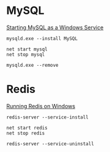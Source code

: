 # MySQL

[Starting MySQL as a Windows Service](https://dev.mysql.com/doc/refman/8.0/en/windows-start-service.html)

	mysqld.exe --install MySQL

	net start mysql
	net stop mysql

	mysqld.exe --remove

# Redis

[Running Redis on Windows](https://dzone.com/articles/running-redis-on-windows-81-and-prior)

	redis-server --service-install

	net start redis
	net stop redis

	redis-server --service-uninstall
